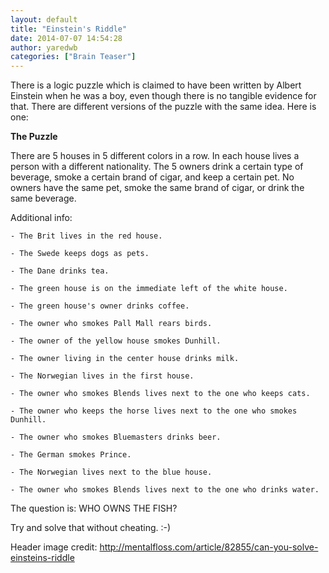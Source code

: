 ```yaml
---
layout: default
title: "Einstein's Riddle"
date: 2014-07-07 14:54:28
author: yaredwb
categories: ["Brain Teaser"]
---
```


There&nbsp;is a logic puzzle which is claimed to have been written by Albert Einstein when he was a boy, even though there is no tangible evidence for that. There are different versions of the puzzle with the same idea. Here is one:

**The Puzzle**

There are 5 houses in 5 different colors in a row. In each house lives a person with a different nationality. The 5 owners drink a certain type of beverage, smoke a certain brand of cigar, and keep a certain pet. No owners have the same pet, smoke the same brand of cigar, or drink the same beverage.

Additional info:

 	- The Brit lives in the red house.

 	- The Swede keeps dogs as pets.

 	- The Dane drinks tea.

 	- The green house is on the immediate left of the white house.

 	- The green house's owner drinks coffee.

 	- The owner who smokes Pall Mall rears birds.

 	- The owner of the yellow house smokes Dunhill.

 	- The owner living in the center house drinks milk.

 	- The Norwegian lives in the first house.

 	- The owner who smokes Blends lives next to the one who keeps cats.

 	- The owner who keeps the horse lives next to the one who smokes Dunhill.

 	- The owner who smokes Bluemasters drinks beer.

 	- The German smokes Prince.

 	- The Norwegian lives next to the blue house.

 	- The owner who smokes Blends lives next to the one who drinks water.

The question is: WHO OWNS THE FISH?

Try and solve that without cheating. :-)

Header image credit: http://mentalfloss.com/article/82855/can-you-solve-einsteins-riddle